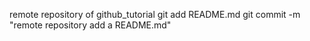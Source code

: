 remote repository of github_tutorial
git add README.md
git commit -m "remote repository add a README.md"